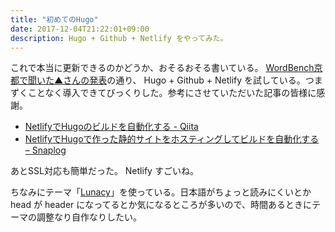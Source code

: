 ```yaml
---
title: "初めてのHugo"
date: 2017-12-04T21:22:01+09:00
description: Hugo + Github + Netlify をやってみた。
---
```


これで本当に更新できるのかどうか、おそるおそる書いている。
[WordBench京都で聞いた▲さんの発表](https://blog.mismithportfolio.com/web/wbkyoto201711)の通り、 Hugo + Github + Netlify を試している。つまずくことなく導入できてびっくりした。参考にさせていただいた記事の皆様に感謝。

- [NetlifyでHugoのビルドを自動化する - Qiita](https://qiita.com/satzz/items/2c5dc8692e7cf63445d0)
- [NetlifyでHugoで作った静的サイトをホスティングしてビルドを自動化する – Snaplog](https://blog.mismithportfolio.com/web/hugo-netlify-build)

あとSSL対応も簡単だった。 Netlify すごいね。

ちなみにテーマ「[Lunacy](https://github.com/christat/Lunacy)」を使っている。日本語がちょっと読みにくいとか head が header になってるとか気になるところが多いので、時間あるときにテーマの調整なり自作なりしたい。
